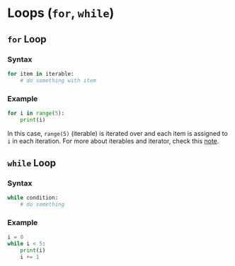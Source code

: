 # Loops (`for`, `while`)

## `for` Loop

### Syntax

```python
for item in iterable:
    # do something with item
```

### Example

```python
for i in range(5):
    print(i)
```

In this case, `range(5)` (iterable) is iterated over and each item is assigned to `i` in each iteration. For more about iterables and iterator, check this [note](./iterables-and-iterators.md).

## `while` Loop

### Syntax

```python
while condition:
    # do something
```

### Example

```python
i = 0
while i < 5:
    print(i)
    i += 1
```
